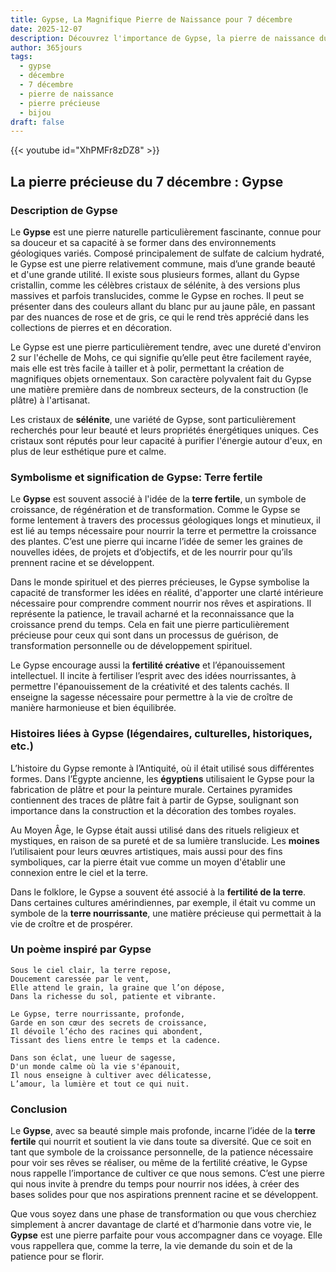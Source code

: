 ```yaml
---
title: Gypse, La Magnifique Pierre de Naissance pour 7 décembre
date: 2025-12-07
description: Découvrez l'importance de Gypse, la pierre de naissance du 7 décembre qui symbolise Terre fertile. Laissez sa beauté et sa signification illuminer votre journée.
author: 365jours
tags:
  - gypse
  - décembre
  - 7 décembre
  - pierre de naissance
  - pierre précieuse
  - bijou
draft: false
---
```


{{< youtube id="XhPMFr8zDZ8" >}}

## La pierre précieuse du 7 décembre : Gypse

### Description de Gypse

Le **Gypse** est une pierre naturelle particulièrement fascinante, connue pour sa douceur et sa capacité à se former dans des environnements géologiques variés. Composé principalement de sulfate de calcium hydraté, le Gypse est une pierre relativement commune, mais d’une grande beauté et d'une grande utilité. Il existe sous plusieurs formes, allant du Gypse cristallin, comme les célèbres cristaux de sélénite, à des versions plus massives et parfois translucides, comme le Gypse en roches. Il peut se présenter dans des couleurs allant du blanc pur au jaune pâle, en passant par des nuances de rose et de gris, ce qui le rend très apprécié dans les collections de pierres et en décoration.

Le Gypse est une pierre particulièrement tendre, avec une dureté d'environ 2 sur l'échelle de Mohs, ce qui signifie qu’elle peut être facilement rayée, mais elle est très facile à tailler et à polir, permettant la création de magnifiques objets ornementaux. Son caractère polyvalent fait du Gypse une matière première dans de nombreux secteurs, de la construction (le plâtre) à l'artisanat.

Les cristaux de **sélénite**, une variété de Gypse, sont particulièrement recherchés pour leur beauté et leurs propriétés énergétiques uniques. Ces cristaux sont réputés pour leur capacité à purifier l'énergie autour d'eux, en plus de leur esthétique pure et calme.

### Symbolisme et signification de Gypse: Terre fertile

Le **Gypse** est souvent associé à l'idée de la **terre fertile**, un symbole de croissance, de régénération et de transformation. Comme le Gypse se forme lentement à travers des processus géologiques longs et minutieux, il est lié au temps nécessaire pour nourrir la terre et permettre la croissance des plantes. C’est une pierre qui incarne l’idée de semer les graines de nouvelles idées, de projets et d’objectifs, et de les nourrir pour qu’ils prennent racine et se développent.

Dans le monde spirituel et des pierres précieuses, le Gypse symbolise la capacité de transformer les idées en réalité, d'apporter une clarté intérieure nécessaire pour comprendre comment nourrir nos rêves et aspirations. Il représente la patience, le travail acharné et la reconnaissance que la croissance prend du temps. Cela en fait une pierre particulièrement précieuse pour ceux qui sont dans un processus de guérison, de transformation personnelle ou de développement spirituel.

Le Gypse encourage aussi la **fertilité créative** et l’épanouissement intellectuel. Il incite à fertiliser l’esprit avec des idées nourrissantes, à permettre l'épanouissement de la créativité et des talents cachés. Il enseigne la sagesse nécessaire pour permettre à la vie de croître de manière harmonieuse et bien équilibrée.

### Histoires liées à Gypse (légendaires, culturelles, historiques, etc.)

L’histoire du Gypse remonte à l’Antiquité, où il était utilisé sous différentes formes. Dans l’Égypte ancienne, les **égyptiens** utilisaient le Gypse pour la fabrication de plâtre et pour la peinture murale. Certaines pyramides contiennent des traces de plâtre fait à partir de Gypse, soulignant son importance dans la construction et la décoration des tombes royales.

Au Moyen Âge, le Gypse était aussi utilisé dans des rituels religieux et mystiques, en raison de sa pureté et de sa lumière translucide. Les **moines** l’utilisaient pour leurs œuvres artistiques, mais aussi pour des fins symboliques, car la pierre était vue comme un moyen d'établir une connexion entre le ciel et la terre.

Dans le folklore, le Gypse a souvent été associé à la **fertilité de la terre**. Dans certaines cultures amérindiennes, par exemple, il était vu comme un symbole de la **terre nourrissante**, une matière précieuse qui permettait à la vie de croître et de prospérer.

### Un poème inspiré par Gypse

	Sous le ciel clair, la terre repose,  
	Doucement caressée par le vent,  
	Elle attend le grain, la graine que l’on dépose,  
	Dans la richesse du sol, patiente et vibrante.
	
	Le Gypse, terre nourrissante, profonde,  
	Garde en son cœur des secrets de croissance,  
	Il dévoile l’écho des racines qui abondent,  
	Tissant des liens entre le temps et la cadence.
	
	Dans son éclat, une lueur de sagesse,  
	D'un monde calme où la vie s'épanouit,  
	Il nous enseigne à cultiver avec délicatesse,  
	L’amour, la lumière et tout ce qui nuit.

### Conclusion

Le **Gypse**, avec sa beauté simple mais profonde, incarne l’idée de la **terre fertile** qui nourrit et soutient la vie dans toute sa diversité. Que ce soit en tant que symbole de la croissance personnelle, de la patience nécessaire pour voir ses rêves se réaliser, ou même de la fertilité créative, le Gypse nous rappelle l’importance de cultiver ce que nous semons. C’est une pierre qui nous invite à prendre du temps pour nourrir nos idées, à créer des bases solides pour que nos aspirations prennent racine et se développent.

Que vous soyez dans une phase de transformation ou que vous cherchiez simplement à ancrer davantage de clarté et d’harmonie dans votre vie, le **Gypse** est une pierre parfaite pour vous accompagner dans ce voyage. Elle vous rappellera que, comme la terre, la vie demande du soin et de la patience pour se florir.